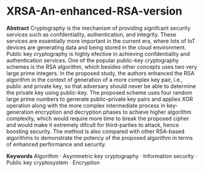 # XRSA-An-enhanced-RSA-version

**Abstract** Cryptography is the mechanism of providing 
signifcant security services such as confdentiality, authentication, and integrity. These services are essentially more 
important in the current era, where lots of IoT devices are 
generating data and being stored in the cloud environment. 
Public key cryptography is highly efective in achieving confdentiality and authentication services. One of the popular 
public-key cryptography schemes is the RSA algorithm, 
which besides other concepts uses two very large prime integers. In the proposed study, the authors enhanced the RSA 
algorithm in the context of generation of a more complex 
key pair, i.e., public and private key, so that adversary should 
never be able to determine the private key using public-key. 
The proposed scheme uses four random large prime numbers to generate public–private key pairs and applies XOR 
operation along with the more complex intermediate process in key-generation encryption and decryption phases to 
achieve higher algorithm complexity, which would require 
more time to break the proposed cipher and would make it 
extremely difcult for third-parties to attack, hence boosting security. The method is also compared with other RSA-based algorithms to demonstrate the potency of the proposed algorithm in terms of enhanced performance and security.

**Keywords** Algorithm · Asymmetric key cryptography · 
Information security · Public key cryptosystem · 
Encryption
